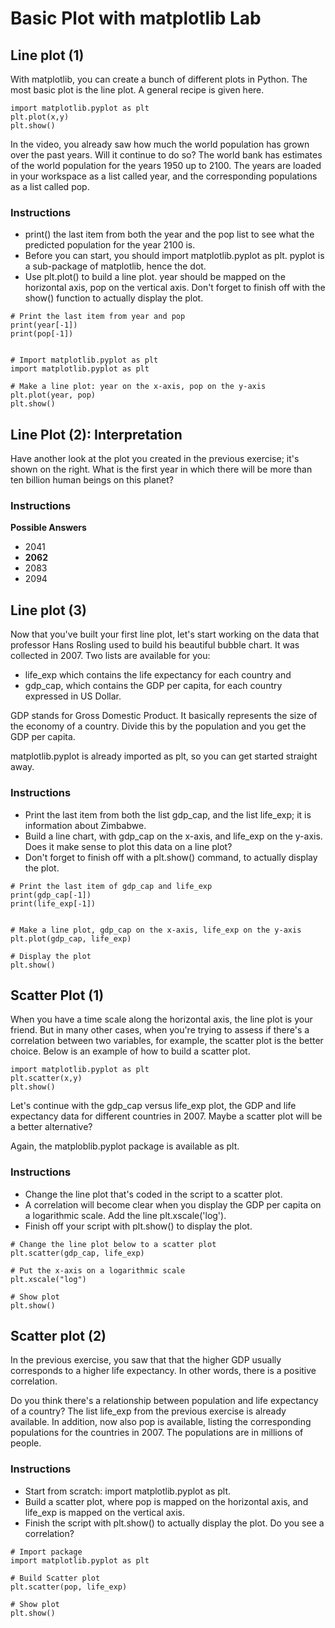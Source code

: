 # Basic Plot with matplotlib Lab

## Line plot (1)

With matplotlib, you can create a bunch of different plots in Python. The most basic plot is the line plot. A general recipe is given here.

```{python}
import matplotlib.pyplot as plt
plt.plot(x,y)
plt.show()
```

In the video, you already saw how much the world population has grown over the past years. Will it continue to do so? The world bank has estimates of the world population for the years 1950 up to 2100. The years are loaded in your workspace as a list called year, and the corresponding populations as a list called pop.

###  Instructions

- print() the last item from both the year and the pop list to see what the predicted population for the year 2100 is.
- Before you can start, you should import matplotlib.pyplot as plt. pyplot is a sub-package of matplotlib, hence the dot.
- Use plt.plot() to build a line plot. year should be mapped on the horizontal axis, pop on the vertical axis. Don't forget to finish off with the show() function to actually display the plot.

```{python}
# Print the last item from year and pop
print(year[-1])
print(pop[-1])


# Import matplotlib.pyplot as plt
import matplotlib.pyplot as plt

# Make a line plot: year on the x-axis, pop on the y-axis
plt.plot(year, pop)
plt.show()
```

## Line Plot (2): Interpretation

Have another look at the plot you created in the previous exercise; it's shown on the right. What is the first year in which there will be more than ten billion human beings on this planet?

### Instructions

**Possible Answers**

- 2041
- **2062**
- 2083
- 2094

## Line plot (3)

Now that you've built your first line plot, let's start working on the data that professor Hans Rosling used to build his beautiful bubble chart. It was collected in 2007. Two lists are available for you:

- life_exp which contains the life expectancy for each country and
- gdp_cap, which contains the GDP per capita, for each country expressed in US Dollar.

GDP stands for Gross Domestic Product. It basically represents the size of the economy of a country. Divide this by the population and you get the GDP per capita.

matplotlib.pyplot is already imported as plt, so you can get started straight away.

### Instructions

- Print the last item from both the list gdp_cap, and the list life_exp; it is information about Zimbabwe.
- Build a line chart, with gdp_cap on the x-axis, and life_exp on the y-axis. Does it make sense to plot this data on a line plot?
- Don't forget to finish off with a plt.show() command, to actually display the plot.

```{python}
# Print the last item of gdp_cap and life_exp
print(gdp_cap[-1])
print(life_exp[-1])


# Make a line plot, gdp_cap on the x-axis, life_exp on the y-axis
plt.plot(gdp_cap, life_exp)

# Display the plot
plt.show()
```

## Scatter Plot (1)

When you have a time scale along the horizontal axis, the line plot is your friend. But in many other cases, when you're trying to assess if there's a correlation between two variables, for example, the scatter plot is the better choice. Below is an example of how to build a scatter plot.

```{python}
import matplotlib.pyplot as plt
plt.scatter(x,y)
plt.show()
```

Let's continue with the gdp_cap versus life_exp plot, the GDP and life expectancy data for different countries in 2007. Maybe a scatter plot will be a better alternative?

Again, the matploblib.pyplot package is available as plt.

### Instructions

- Change the line plot that's coded in the script to a scatter plot.
- A correlation will become clear when you display the GDP per capita on a logarithmic scale. Add the line plt.xscale('log').
- Finish off your script with plt.show() to display the plot.

```{python}
# Change the line plot below to a scatter plot
plt.scatter(gdp_cap, life_exp)

# Put the x-axis on a logarithmic scale
plt.xscale("log")

# Show plot
plt.show()
```

## Scatter plot (2)

In the previous exercise, you saw that that the higher GDP usually corresponds to a higher life expectancy. In other words, there is a positive correlation.

Do you think there's a relationship between population and life expectancy of a country? The list life_exp from the previous exercise is already available. In addition, now also pop is available, listing the corresponding populations for the countries in 2007. The populations are in millions of people.

### Instructions

- Start from scratch: import matplotlib.pyplot as plt.
- Build a scatter plot, where pop is mapped on the horizontal axis, and life_exp is mapped on the vertical axis.
- Finish the script with plt.show() to actually display the plot. Do you see a correlation?

```{python}
# Import package
import matplotlib.pyplot as plt

# Build Scatter plot
plt.scatter(pop, life_exp)

# Show plot
plt.show()
```